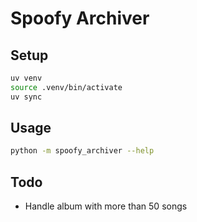 # Spoofy Archiver

## Setup

```bash
uv venv
source .venv/bin/activate
uv sync
```

## Usage

```bash
python -m spoofy_archiver --help
```

## Todo

- Handle album with more than 50 songs
